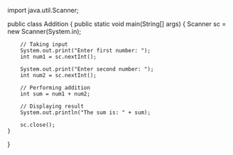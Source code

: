 import java.util.Scanner;

public class Addition {
    public static void main(String[] args) {
        Scanner sc = new Scanner(System.in);

        // Taking input
        System.out.print("Enter first number: ");
        int num1 = sc.nextInt();

        System.out.print("Enter second number: ");
        int num2 = sc.nextInt();

        // Performing addition
        int sum = num1 + num2;

        // Displaying result
        System.out.println("The sum is: " + sum);

        sc.close();
    }
}